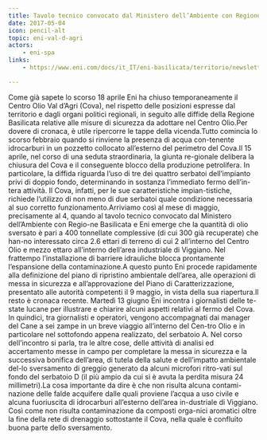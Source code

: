 ```yaml
---
title: Tavolo tecnico convocato dal Ministero dell’Ambiente con Regione Basilicata
date: 2017-05-04
icon: pencil-alt
topic: eni-val-d-agri
actors:
    - eni-spa
links:
    - https://www.eni.com/docs/it_IT/eni-basilicata/territorio/newsletter-luglio-2017.pdf

---
```


Come  già  sapete  lo  scorso  18  aprile  Eni  ha  chiuso  temporaneamente  il  Centro  Olio Val d’Agri (Cova), nel rispetto delle posizioni espresse dal territorio e dagli organi politici regionali, in seguito alle diffide della Regione Basilicata relative alle misure di sicurezza da adottare nel Centro Olio.Per dovere di cronaca, è utile ripercorre le tappe della vicenda.Tutto comincia lo scorso febbraio quando si rinviene la presenza di acqua con-tenente idrocarburi in un pozzetto collocato all’esterno del perimetro del Cova.Il 15 aprile, nel corso di una seduta straordinaria, la giunta re-gionale  delibera  la  chiusura  del  Cova  e  il  conseguente  blocco  della produzione petrolifera. In particolare, la diffida riguarda l’uso  di  tre  dei  quattro  serbatoi  dell’impianto  privi  di  doppio  fondo,  determinando  in  sostanza  l’immediato  fermo  dell’in-tera  attività.  Il  Cova,  infatti,  per  le  sue  caratteristiche  impian-tistiche,  richiede  l’utilizzo  di  non  meno  di  due  serbatoi  quale  condizione necessaria al suo corretto funzionamento.Arriviamo così al mese di maggio, precisamente al 4, quando al tavolo tecnico convocato dal Ministero dell’Ambiente con Regio-ne Basilicata e Eni emerge che la quantità di olio sversato è pari a 400 tonnellate complessive (di cui 300 già recuperate) che han-no interessato circa 2.6 ettari di terreno di cui 2 all’interno del Centro Olio e mezzo ettaro all’interno dell’area industriale di Viggiano. Nel frattempo l’installazione di barriere idrauliche blocca prontamente l’espansione della contaminazione.A questo punto Eni procede rapidamente alla definizione del piano di ripristino ambientale  dell’area,  alle  operazioni  di  messa  in  sicurezza  e  all’approvazione  del Piano di Caratterizzazione, presentato alle autorità competenti il 9 maggio, in vista della sua riapertura.Il resto è cronaca recente. Martedì 13 giugno Eni incontra i giornalisti delle te-state lucane per illustrare e chiarire alcuni aspetti relativi al fermo del Cova. In  quindici,  tra  giornalisti  e  operatori,  vengono  accompagnati  dai  manager  del Cane a sei zampe in un breve viaggio all’interno del Cen-tro Olio e in particolare nel sottofondo appena realizzato, del serbatoio A. Nel corso dell’incontro si parla, tra le altre cose, delle attività di analisi ed accertamento messe in campo per completare  la  messa  in  sicurezza  e  la  successiva  bonifica  dell’area, di tutela della salute e dell’impatto ambientale del-lo sversamento di greggio generato da alcuni microfori ritro-vati sul fondo del serbatoio D (il più ampio da cui si è avuta la perdita misura 24 millimetri).La  cosa  importante  da  dire  è  che  non  risulta  alcuna  contami-nazione delle falde acquifere dalle quali proviene l’acqua a uso civile e alcuna fuoriuscita di idrocarburi all’esterno dell’area in-dustriale di Viggiano. Così come non risulta contaminazione da composti orga-nici aromatici oltre la fine della rete di drenaggio sottostante il Cova, nella quale è confluito buona parte dello sversamento.


